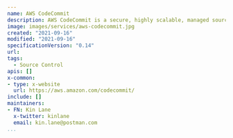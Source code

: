 ```yaml
---
name: AWS CodeCommit
description: AWS CodeCommit is a secure, highly scalable, managed source control service that hosts private Git repositories.
image: images/services/aws-codecommit.jpg
created: "2021-09-16"
modified: "2021-09-16"
specificationVersion: "0.14"
url: 
tags:
  - Source Control
apis: []
x-common:
- type: x-website
  url: https://aws.amazon.com/codecommit/ 
include: []
maintainers:
- FN: Kin Lane
  x-twitter: kinlane
  email: kin.lane@postman.com
...
```

